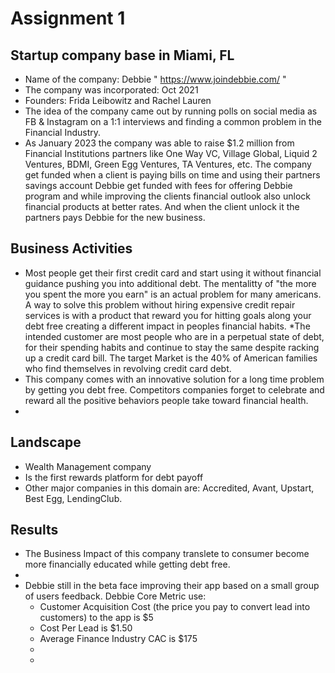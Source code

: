 # Assignment 1
## Startup company base in Miami, FL
* Name of the company: Debbie " https://www.joindebbie.com/ "
* The company was incorporated: Oct 2021
* Founders: Frida Leibowitz and Rachel Lauren
* The idea of the company came out by running polls on social media as FB & Instagram on a 1:1 interviews and finding a common problem in the Financial Industry. 
* As January 2023 the company was able to raise $1.2 million from Financial Institutions partners like One Way VC, Village Global, Liquid 2 Ventures, BDMI, Green Egg Ventures, TA Ventures, etc. The company get funded when a client is paying bills on time and using their partners savings account Debbie get funded with fees for offering Debbie program and while improving the clients financial outlook also unlock financial products at better rates. And when the client unlock it the partners pays Debbie for the new business.

## Business Activities
* Most people get their first credit card and start using it without financial guidance pushing you into additional debt. The mentalitty of "the more you spent the more you earn" is an actual problem for many americans. A way to solve this problem without hiring expensive credit repair services is with a product that reward you for hitting goals along your debt free creating a different impact in peoples financial habits.
*The intended customer are most people who are in a perpetual state of debt, for their spending habits and continue to stay the same despite racking up a credit card bill. The target Market is the 40% of American families who find themselves in revolving credit card debt.
* This company comes with an innovative solution for a long time problem by getting you debt free. Competitors companies forget to celebrate and reward all the positive behaviors people take toward financial health.
*

## Landscape
* Wealth Management company
* Is the first rewards platform for debt payoff 
* Other major companies in this domain are: Accredited, Avant, Upstart, Best Egg, LendingClub.

## Results
* The Business Impact of this company translete to consumer become more financially educated while getting debt free.
* 
* Debbie still in the beta face improving their app based on a small group of users feedback. Debbie Core Metric use:
  * Customer Acquisition Cost (the price you pay to convert lead into customers) to the app is $5 
  * Cost Per Lead is $1.50
  * Average Finance Industry CAC is $175 
  * 
  * 
